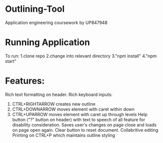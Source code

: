 # Outlining-Tool
Application engineering coursework by UP847948

# Running Application
To run:
1.clone repo 
2.change into relevant directory 
3."npm install" 
4."npm start" 

# Features:
Rich text formatting on header.
Rich keyboard inputs:
  1. CTRL+RIGHTARROW creates new outline
  2. CTRL+DOWNARROW moves element with caret within down
  3. CTRL+UPARROW moves element with caret up through levels
Help button ("?" button on header) with text to speech of all feature for disability consideration. 
Saves user's changes on page close and loads on page open again.
Clear button to reset document. 
Collabritive editing
Printing on CTRL+P which maintains outline styling
